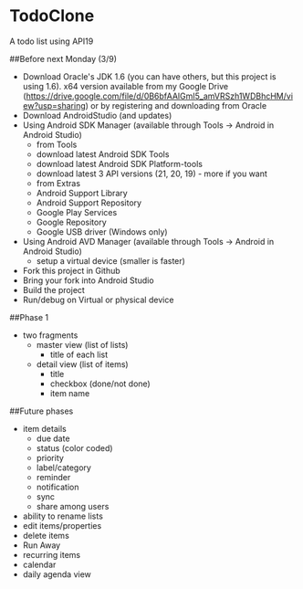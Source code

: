 # TodoClone

A todo list using API19

##Before next Monday (3/9)
* Download Oracle's JDK 1.6 (you can have others, but this project is using 1.6).  x64 version available from my Google Drive (https://drive.google.com/file/d/0B6bfAAlGmI5_amVRSzh1WDBhcHM/view?usp=sharing) or by registering and downloading from Oracle
* Download AndroidStudio (and updates)
* Using Android SDK Manager (available through Tools -> Android in Android Studio)
  * from Tools
   * download latest Android SDK Tools
   * download latest Android SDK Platform-tools
  * download latest 3 API versions (21, 20, 19) - more if you want
  * from Extras
   * Android Support Library
   * Android Support Repository
   * Google Play Services
   * Google Repository
   * Google USB driver (Windows only)
* Using Android AVD Manager (available through Tools -> Android in Android Studio) 
  * setup a virtual device (smaller is faster)
* Fork this project in Github
* Bring your fork into Android Studio
* Build the project
* Run/debug on Virtual or physical device


##Phase 1
* two fragments
  * master view (list of lists)
    * title of each list
  * detail view (list of items)
    * title
    * checkbox (done/not done)
    * item name
 

##Future phases
* item details
  * due date
  * status (color coded)
  * priority
  * label/category
  * reminder
  * notification
  * sync
  * share among users
* ability to rename lists
* edit items/properties
* delete items
* Run Away
* recurring items
* calendar
* daily agenda view
